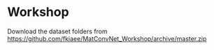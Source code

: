 # Workshop
Download the dataset folders from https://github.com/fkiaee/MatConvNet_Workshop/archive/master.zip
